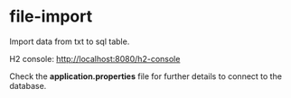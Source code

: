 # file-import
Import data from txt to sql table.

H2 console: [http://localhost:8080/h2-console](http://localhost:8080/h2-console)

Check the **application.properties** file for further details to connect to the database.